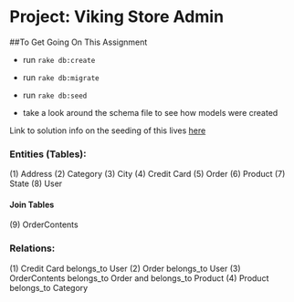 Project: Viking Store Admin
========================

##To Get Going On This Assignment
- run `rake db:create`
- run `rake db:migrate`
- run `rake db:seed`

- take a look around the schema file to see how models were created

Link to solution info on the seeding of this lives [here](https://gist.github.com/betweenparentheses/0b6b325ceaaea76a521d)

### Entities (Tables):
(1) Address
(2) Category
(3) City
(4) Credit Card
(5) Order
(6) Product
(7) State
(8) User

#### Join Tables
(9) OrderContents

### Relations:
(1) Credit Card belongs_to User
(2) Order belongs_to User
(3) OrderContents belongs_to Order and belongs_to Product
(4) Product belongs_to Category

